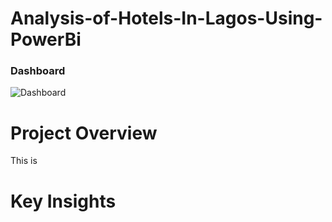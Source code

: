 # Analysis-of-Hotels-In-Lagos-Using-PowerBi
### Dashboard 
![Dashboard](https://drive.google.com/uc?export=view&id=1N9M3-pr3sNb0Qy-1zhu70Nj-1mVSlgsB)

# Project Overview
This is 

# Key Insights

